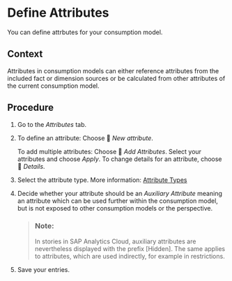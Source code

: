 <!-- loio5b7b0f8ba01544e68d3574e6c6f61935 -->

<link rel="stylesheet" type="text/css" href="../css/sap-icons.css"/>

# Define Attributes

You can define attrbutes for your consumption model.



## Context

Attributes in consumption models can either reference attributes from the included fact or dimension sources or be calculated from other attributes of the current consumption model.



<a name="loio5b7b0f8ba01544e68d3574e6c6f61935__steps_ihz_ftw_cmb"/>

## Procedure

1.  Go to the *Attributes* tab.

2.  To define an attribute: Choose <span class="FPA-icons"></span> *New attribute*.

    To add multiple attributes: Choose <span class="FPA-icons"></span> *Add Attributes*. Select your attributes and choose *Apply*. To change details for an attribute, choose <span class="FPA-icons"></span> *Details*.

3.  Select the attribute type. More information: [Attribute Types](attribute-types-911ec0d.md)

4.  Decide whether your attribute should be an *Auxiliary Attribute* meaning an attribute which can be used further within the consumption model, but is not exposed to other consumption models or the perspective.

    > ### Note:  
    > In stories in SAP Analytics Cloud, auxiliary attributes are nevertheless displayed with the prefix \[Hidden\]. The same applies to attributes, which are used indirectly, for example in restrictions.

5.  Save your entries.


